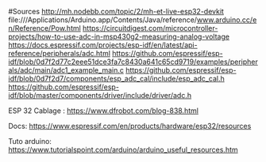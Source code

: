 #Sources
http://mh.nodebb.com/topic/2/mh-et-live-esp32-devkit
file:///Applications/Arduino.app/Contents/Java/reference/www.arduino.cc/en/Reference/Pow.html
https://circuitdigest.com/microcontroller-projects/how-to-use-adc-in-msp430g2-measuring-analog-voltage
https://docs.espressif.com/projects/esp-idf/en/latest/api-reference/peripherals/adc.html
https://github.com/espressif/esp-idf/blob/0d7f2d77c2eee51dce3fa7c8430a641c65cd9719/examples/peripherals/adc/main/adc1_example_main.c
https://github.com/espressif/esp-idf/blob/0d7f2d7/components/esp_adc_cal/include/esp_adc_cal.h
https://github.com/espressif/esp-idf/blob/master/components/driver/include/driver/adc.h


ESP 32
Cablage :  	https://www.dfrobot.com/blog-838.html

Docs:
https://www.espressif.com/en/products/hardware/esp32/resources

Tuto arduino:
https://www.tutorialspoint.com/arduino/arduino_useful_resources.htm


